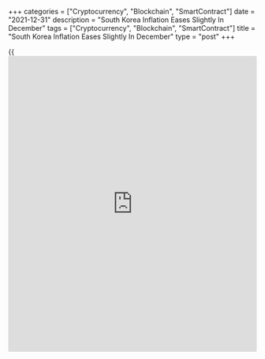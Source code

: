 +++
categories = ["Cryptocurrency", "Blockchain", "SmartContract"]
date = "2021-12-31"
description = "South Korea Inflation Eases Slightly In December"
tags = ["Cryptocurrency", "Blockchain", "SmartContract"]
title = "South Korea Inflation Eases Slightly In December"
type = "post"
+++

{{<iframe id="large-banner" src="https://www.bounty.group/#slide=12.0" width="100%" height="600" scrolling="no" style="border: 0px solid rgb(216, 221, 230); border-radius: 3px;">}}

South Korea's consumer price inflation eased slightly in December, while
core inflation that excludes food and energy prices accelerated, figures
from the statistical office showed Friday.  
  
The consumer price index rose 3.7 percent year-on-year following a 3.8
percent increase in November.  
  
Core inflation accelerated to 2.2 percent from 1.9 percent.  
  
Compared to the previous month, the CPI increased 0.2 percent after a
0.5 percent rise in November.  
  
The core CPI rose 0.4 percent monthly following a 0.2 percent increase
in the previous month.

For comments and feedback [contact](https://www.playgroundfx.com/contact/): editorial@rtt[news](https://www.letsplayfx.com/blog/forex-news-website/).com

[Economic News][1]

 **What parts of the world are seeing the best (and worst) economic
performances lately? Click[here][2] to check out our [Econ Scorecard][2]
and find out! See up-to-the-moment [ranking](https://www.playgroundfx.com/blog/crypto-exchange-ranking/)s for the best and worst
performers in [GDP][2], [unemployment rate][3], [inflation][4] and much
more.**

   1. www.rtt[news](https://www.letsplayfx.com/blog/forex-news-website/).com/Content/EconomicNews.aspx
   2. www.rtt[news](https://www.letsplayfx.com/blog/forex-news-website/).com/economic-scorecard/world-rank/GDP/highest-performance.aspx
   3. www.rtt[news](https://www.letsplayfx.com/blog/forex-news-website/).com/economic-scorecard/world-rank/unemployment-rate/lowest-performance.aspx
   4. www.rtt[news](https://www.letsplayfx.com/blog/forex-news-website/).com/economic-scorecard/world-rank/CPI/highest-performance.aspx